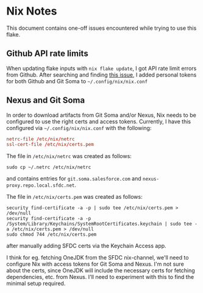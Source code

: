 <!-- markdownlint-disable MD013 -->
# Nix Notes

This document contains one-off issues encountered while trying to use this flake.

## Github API rate limits

When updating flake inputs with `nix flake update`, I got API rate limit errors from Github. After searching and finding [this issue](https://github.com/NixOS/nix/issues/4653), I added personal tokens for both Github and Git Soma to `~/.config/nix/nix.conf`

## Nexus and Git Soma

In order to download artifacts from Git Soma and/or Nexus, Nix needs to be configured to use the right certs and access tokens. Currently, I have this configured via `~/.config/nix/nix.conf` with the following:

```conf
netrc-file /etc/nix/netrc
ssl-cert-file /etc/nix/certs.pem
```

The file in `/etc/nix/netrc` was created as follows:

```shell
sudo cp ~/.netrc /etc/nix/netrc
```

and contains entries for `git.soma.salesforce.com` and `nexus-proxy.repo.local.sfdc.net`.

The file in `/etc/nix/certs.pem` was created as follows:

```shell
security find-certificate -a -p | sudo tee /etc/nix/certs.pem > /dev/null
security find-certificate -a -p /System/Library/Keychains/SystemRootCertificates.keychain | sudo tee -a /etc/nix/certs.pem > /dev/null
sudo chmod 744 /etc/nix/certs.pem
```

after manually adding SFDC certs via the Keychain Access app.

I think for eg. fetching OneJDK from the SFDC nix-channel, we'll need to configure Nix with access tokens for Git Soma and Nexus. I'm not sure about the certs, since OneJDK will include the necessary certs for fetching dependencies, etc. from Nexus. I'll need to experiment with this to find the minimal setup required.
